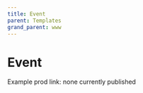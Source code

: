 ```yaml
---
title: Event
parent: Templates
grand_parent: www
---
```


# Event

Example prod link: none currently published